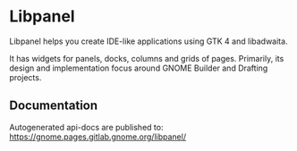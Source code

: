 # Libpanel

Libpanel helps you create IDE-like applications using GTK 4 and libadwaita.

It has widgets for panels, docks, columns and grids of pages. Primarily, its
design and implementation focus around GNOME Builder and Drafting projects.

## Documentation

Autogenerated api-docs are published to:
https://gnome.pages.gitlab.gnome.org/libpanel/